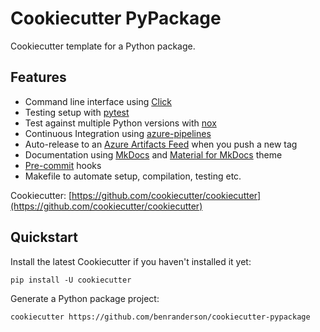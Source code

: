 # Cookiecutter PyPackage

Cookiecutter template for a Python package.

## Features

- Command line interface using [Click](https://click.palletsprojects.com/en/8.1.x/)
- Testing setup with [pytest](https://docs.pytest.org/en/stable/)
- Test against multiple Python versions with [nox](https://nox.thea.codes/en/stable/)
- Continuous Integration using [azure-pipelines](https://azure.microsoft.com/en-gb/services/devops/pipelines/)
- Auto-release to an [Azure Artifacts Feed](https://azure.microsoft.com/en-us/services/devops/artifacts/) when you push a new tag
- Documentation using [MkDocs](https://www.mkdocs.org) and [Material for MkDocs](https://squidfunk.github.io/mkdocs-material/) theme
- [Pre-commit](https://pre-commit.com) hooks
- Makefile to automate setup, compilation, testing etc.

Cookiecutter: [https://github.com/cookiecutter/cookiecutter](https://github.com/cookiecutter/cookiecutter)

## Quickstart

Install the latest Cookiecutter if you haven't installed it yet:

```shell
pip install -U cookiecutter
```

Generate a Python package project:

```shell
cookiecutter https://github.com/benranderson/cookiecutter-pypackage
```
